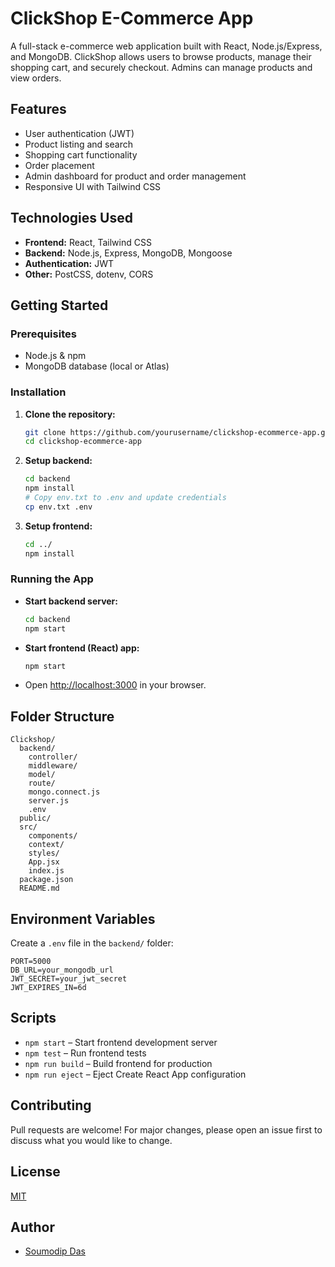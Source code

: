 
# ClickShop E-Commerce App

A full-stack e-commerce web application built with React, Node.js/Express, and MongoDB. ClickShop allows users to browse products, manage their shopping cart, and securely checkout. Admins can manage products and view orders.

## Features

- User authentication (JWT)
- Product listing and search
- Shopping cart functionality
- Order placement
- Admin dashboard for product and order management
- Responsive UI with Tailwind CSS

## Technologies Used

- **Frontend:** React, Tailwind CSS
- **Backend:** Node.js, Express, MongoDB, Mongoose
- **Authentication:** JWT
- **Other:** PostCSS, dotenv, CORS

## Getting Started

### Prerequisites

- Node.js & npm
- MongoDB database (local or Atlas)

### Installation

1. **Clone the repository:**
   ```sh
   git clone https://github.com/yourusername/clickshop-ecommerce-app.git
   cd clickshop-ecommerce-app
   ```

2. **Setup backend:**
   ```sh
   cd backend
   npm install
   # Copy env.txt to .env and update credentials
   cp env.txt .env
   ```

3. **Setup frontend:**
   ```sh
   cd ../
   npm install
   ```

### Running the App

- **Start backend server:**
  ```sh
  cd backend
  npm start
  ```

- **Start frontend (React) app:**
  ```sh
  npm start
  ```

- Open [http://localhost:3000](http://localhost:3000) in your browser.

## Folder Structure

```
Clickshop/
  backend/
    controller/
    middleware/
    model/
    route/
    mongo.connect.js
    server.js
    .env
  public/
  src/
    components/
    context/
    styles/
    App.jsx
    index.js
  package.json
  README.md
```

## Environment Variables

Create a `.env` file in the `backend/` folder:

```
PORT=5000
DB_URL=your_mongodb_url
JWT_SECRET=your_jwt_secret
JWT_EXPIRES_IN=6d
```

## Scripts

- `npm start` – Start frontend development server
- `npm test` – Run frontend tests
- `npm run build` – Build frontend for production
- `npm run eject` – Eject Create React App configuration

## Contributing

Pull requests are welcome! For major changes, please open an issue first to discuss what you would like to change.

## License

[MIT](LICENSE)

## Author

- [Soumodip Das](https://github.com/itssoumodip)
